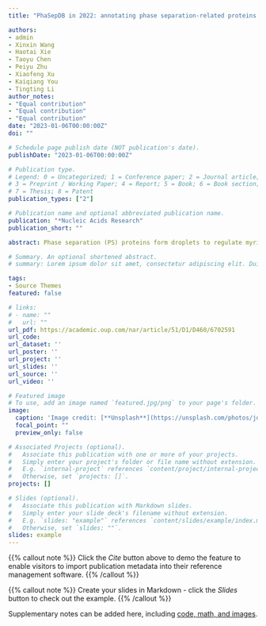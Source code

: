 ```yaml
---
title: "PhaSepDB in 2022: annotating phase separation-related proteins with droplet states, co-phase separation partners and other experimental information"

authors:
- admin
- Xinxin Wang
- Haotai Xie
- Taoyu Chen
- Peiyu Zhu
- Xiaofeng Xu
- Kaiqiang You
- Tingting Li
author_notes:
- "Equal contribution"
- "Equal contribution"
- "Equal contribution"
date: "2023-01-06T00:00:00Z"
doi: ""

# Schedule page publish date (NOT publication's date).
publishDate: "2023-01-06T00:00:00Z"

# Publication type.
# Legend: 0 = Uncategorized; 1 = Conference paper; 2 = Journal article;
# 3 = Preprint / Working Paper; 4 = Report; 5 = Book; 6 = Book section;
# 7 = Thesis; 8 = Patent
publication_types: ["2"]

# Publication name and optional abbreviated publication name.
publication: "*Nucleic Acids Research"
publication_short: ""

abstract: Phase separation (PS) proteins form droplets to regulate myriad membraneless organelles (MLOs) and cellular pathways such as transcription, signaling transduction and protein degeneration. PS droplets are usually liquid-like and can convert to hydrogel/solid-like under certain conditions. The PS behavior of proteins is regulated by co-PS partners and mutations, modifications, oligomerizations, repeat regions and alternative splicing of the proteins. With growing interest in PS condensates and associated proteins, we established PhaSepDB 1.0, which provided experimentally verified PS proteins and MLO-related proteins. The past few years witnessed a surge in PS-related research works; thus, we kept updating PhaSepDB. The current PhaSepDB contains 1419 PS entries, 770 low-throughput MLO-related entries and 7303 high-throughput MLO-related entries. We provided more detailed annotations of PS proteins, including PS verification experiments, regions used in experiments, phase diagrams of different experimental conditions, droplet states, co-PS partners and PS regulatory information. We believe that researchers can go further in studying PS proteins with the updated PhaSepDB (http://db.phasep.pro/).

# Summary. An optional shortened abstract.
# summary: Lorem ipsum dolor sit amet, consectetur adipiscing elit. Duis posuere tellus ac convallis placerat. Proin tincidunt magna sed ex sollicitudin condimentum.

tags:
- Source Themes
featured: false

# links:
# - name: ""
#   url: ""
url_pdf: https://academic.oup.com/nar/article/51/D1/D460/6702591
url_code: 
url_dataset: ''
url_poster: ''
url_project: ''
url_slides: ''
url_source: ''
url_video: ''

# Featured image
# To use, add an image named `featured.jpg/png` to your page's folder. 
image:
  caption: 'Image credit: [**Unsplash**](https://unsplash.com/photos/jdD8gXaTZsc)'
  focal_point: ""
  preview_only: false

# Associated Projects (optional).
#   Associate this publication with one or more of your projects.
#   Simply enter your project's folder or file name without extension.
#   E.g. `internal-project` references `content/project/internal-project/index.md`.
#   Otherwise, set `projects: []`.
projects: []

# Slides (optional).
#   Associate this publication with Markdown slides.
#   Simply enter your slide deck's filename without extension.
#   E.g. `slides: "example"` references `content/slides/example/index.md`.
#   Otherwise, set `slides: ""`.
slides: example
---
```


{{% callout note %}}
Click the *Cite* button above to demo the feature to enable visitors to import publication metadata into their reference management software.
{{% /callout %}}

{{% callout note %}}
Create your slides in Markdown - click the *Slides* button to check out the example.
{{% /callout %}}

Supplementary notes can be added here, including [code, math, and images](https://wowchemy.com/docs/writing-markdown-latex/).
